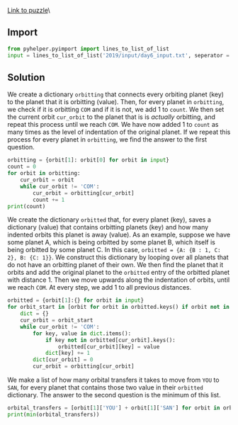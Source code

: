 [Link to puzzle](https://adventofcode.com/2019/day/6)\
## Import

```python
from pyhelper.pyimport import lines_to_list_of_list
input = lines_to_list_of_list('2019/input/day6_input.txt', seperator = ')')
```

## Solution

We create a dictionary `orbitting` that connects every orbiting planet (key) to the planet that it is orbitting (value). Then, for every planet in `orbitting`, we check if it is orbitting `COM` and if it is not, we add 1 to `count`. We then set the current orbit `cur_orbit` to the planet that is is _actually_ orbitting, and repeat this process until we reach `COM`. We have now added 1 to `count` as many times as the level of indentation of the original planet. If we repeat this process for every planet in `orbitting`, we find the answer to the first question.

```python
orbitting = {orbit[1]: orbit[0] for orbit in input}
count = 0
for orbit in orbitting:
    cur_orbit = orbit
    while cur_orbit != 'COM':
        cur_orbit = orbitting[cur_orbit]
        count += 1
print(count)
```

We create the dictionary `orbitted` that, for every planet (key), saves a dictionary (value) that contains orbitting planets (key) and how many indented orbits this planet is away (value). As an example, suppose we have some planet A, which is being orbitted by some planet B, which itself is being orbitted by some planet C. In this case, `orbitted = {A: {B : 1, C: 2}, B: {C: 1}}`. We construct this dictionary by looping over all planets that do not have an orbitting planet of their own. We then find the planet that it orbits and add the original planet to the `orbitted` entry of the orbitted planet with distance 1. Then we move upwards along the indentation of orbits, until we reach `COM`. At every step, we add 1 to all previous distances.

```python
orbitted = {orbit[1]:{} for orbit in input}
for orbit_start in [orbit for orbit in orbitted.keys() if orbit not in orbitting.values()]:
    dict = {}
    cur_orbit = orbit_start
    while cur_orbit != 'COM':
        for key, value in dict.items():
            if key not in orbitted[cur_orbit].keys():
                orbitted[cur_orbit][key] = value
            dict[key] += 1
        dict[cur_orbit] = 0
        cur_orbit = orbitting[cur_orbit]
```

We make a list of how many orbital transfers it takes to move from `YOU` to `SAN`, for every planet that contains those two value in their `orbitted` dictionary. The answer to the second question is the minimum of this list.

```python
orbital_transfers = [orbit[1]['YOU'] + orbit[1]['SAN'] for orbit in orbitted.items() if 'YOU' in orbit[1] and 'SAN' in orbit[1]]
print(min(orbital_transfers))
```